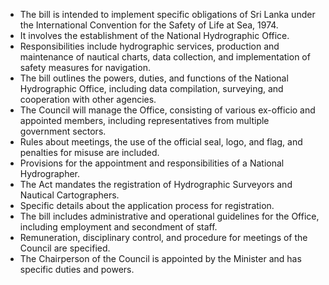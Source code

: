 - The bill is intended to implement specific obligations of Sri Lanka under the International Convention for the Safety of Life at Sea, 1974.
- It involves the establishment of the National Hydrographic Office.
- Responsibilities include hydrographic services, production and maintenance of nautical charts, data collection, and implementation of safety measures for navigation.
- The bill outlines the powers, duties, and functions of the National Hydrographic Office, including data compilation, surveying, and cooperation with other agencies.
- The Council will manage the Office, consisting of various ex-officio and appointed members, including representatives from multiple government sectors.
- Rules about meetings, the use of the official seal, logo, and flag, and penalties for misuse are included.
- Provisions for the appointment and responsibilities of a National Hydrographer.
- The Act mandates the registration of Hydrographic Surveyors and Nautical Cartographers.
- Specific details about the application process for registration.
- The bill includes administrative and operational guidelines for the Office, including employment and secondment of staff.
- Remuneration, disciplinary control, and procedure for meetings of the Council are specified.
- The Chairperson of the Council is appointed by the Minister and has specific duties and powers.